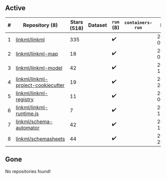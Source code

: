 ## Active
| # | Repository (8) | Stars (518) | Dataset | `run` (8) | `containers-run` | Last Modified |
| --- | --- | --- | --- | --- | --- | --- |
| 1 | [linkml/linkml](https://github.com/linkml/linkml) | 335 |  | :heavy_check_mark: |  | 2025-01-27 00:51:46+00:00 |
| 2 | [linkml/linkml-map](https://github.com/linkml/linkml-map) | 18 |  | :heavy_check_mark: |  | 2024-12-21 03:26:00+00:00 |
| 3 | [linkml/linkml-model](https://github.com/linkml/linkml-model) | 42 |  | :heavy_check_mark: |  | 2024-12-19 17:24:23+00:00 |
| 4 | [linkml/linkml-project-cookiecutter](https://github.com/linkml/linkml-project-cookiecutter) | 19 |  | :heavy_check_mark: |  | 2025-01-10 20:29:47+00:00 |
| 5 | [linkml/linkml-registry](https://github.com/linkml/linkml-registry) | 11 |  | :heavy_check_mark: |  | 2024-02-27 00:23:18+00:00 |
| 6 | [linkml/linkml-runtime.js](https://github.com/linkml/linkml-runtime.js) | 7 |  | :heavy_check_mark: |  | 2023-06-12 18:56:08+00:00 |
| 7 | [linkml/schema-automator](https://github.com/linkml/schema-automator) | 42 |  | :heavy_check_mark: |  | 2025-01-15 16:46:42+00:00 |
| 8 | [linkml/schemasheets](https://github.com/linkml/schemasheets) | 44 |  | :heavy_check_mark: |  | 2024-09-05 20:24:53+00:00 |

## Gone
No repositories found!
